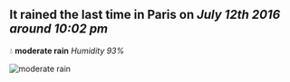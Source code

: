 ## It rained the last time in Paris on *July 12th 2016 around 10:02 pm*
💧  **moderate rain** *Humidity 93%*

![moderate rain](http://openweathermap.org/img/w/10n.png)
